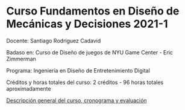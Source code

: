 # Curso Fundamentos en Diseño de Mecánicas y Decisiones 2021-1

Docente:
Santiago Rodríguez Cadavid

Badaso en:
Curso de Diseño de juegos de NYU Game Center - Eric Zimmerman

Programa:
Ingeniería en Diseño de Entretenimiento Digital

Créditos y horas totales del curso: 2 créditos - 96 horas totales aproximadamente

[Descripción general del curso, cronograma y evaluación](Introducción.md)
